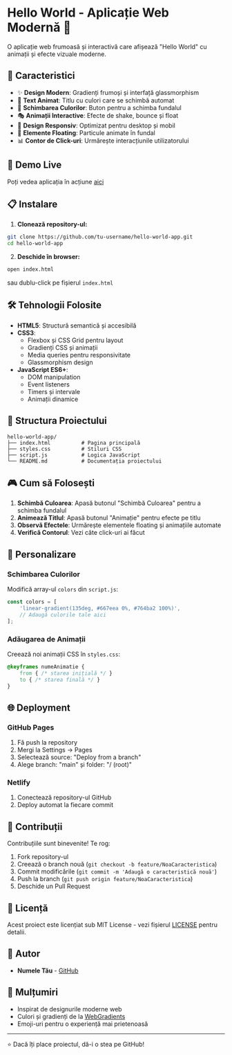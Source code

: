 # Hello World - Aplicație Web Modernă 🌟

O aplicație web frumoasă și interactivă care afișează "Hello World" cu animații și efecte vizuale moderne.

## 🎯 Caracteristici

- ✨ **Design Modern**: Gradienți frumoși și interfață glassmorphism
- 🎨 **Text Animat**: Titlu cu culori care se schimbă automat
- 🔄 **Schimbarea Culorilor**: Buton pentru a schimba fundalul
- 🎭 **Animații Interactive**: Efecte de shake, bounce și float
- 📱 **Design Responsiv**: Optimizat pentru desktop și mobil
- 🎈 **Elemente Floating**: Particule animate în fundal
- 📊 **Contor de Click-uri**: Urmărește interacțiunile utilizatorului

## 🚀 Demo Live

Poți vedea aplicația în acțiune [aici](https://tu-username.github.io/hello-world-app)

## 📋 Instalare

1. **Clonează repository-ul:**
```bash
git clone https://github.com/tu-username/hello-world-app.git
cd hello-world-app
```

2. **Deschide în browser:**
```bash
open index.html
```
sau dublu-click pe fișierul `index.html`

## 🛠️ Tehnologii Folosite

- **HTML5**: Structură semantică și accesibilă
- **CSS3**: 
  - Flexbox și CSS Grid pentru layout
  - Gradienți CSS și animații
  - Media queries pentru responsivitate
  - Glassmorphism design
- **JavaScript ES6+**: 
  - DOM manipulation
  - Event listeners
  - Timers și intervale
  - Animații dinamice

## 📁 Structura Proiectului

```
hello-world-app/
├── index.html          # Pagina principală
├── styles.css          # Stiluri CSS
├── script.js           # Logica JavaScript
└── README.md           # Documentația proiectului
```

## 🎮 Cum să Folosești

1. **Schimbă Culoarea**: Apasă butonul "Schimbă Culoarea" pentru a schimba fundalul
2. **Animează Titlul**: Apasă butonul "Animație" pentru efecte pe titlu
3. **Observă Efectele**: Urmărește elementele floating și animațiile automate
4. **Verifică Contorul**: Vezi câte click-uri ai făcut

## 🎨 Personalizare

### Schimbarea Culorilor
Modifică array-ul `colors` din `script.js`:
```javascript
const colors = [
    'linear-gradient(135deg, #667eea 0%, #764ba2 100%)',
    // Adaugă culorile tale aici
];
```

### Adăugarea de Animații
Creează noi animații CSS în `styles.css`:
```css
@keyframes numeAnimatie {
    from { /* starea inițială */ }
    to { /* starea finală */ }
}
```

## 🌐 Deployment

### GitHub Pages
1. Fă push la repository
2. Mergi la Settings → Pages
3. Selectează source: "Deploy from a branch"
4. Alege branch: "main" și folder: "/ (root)"

### Netlify
1. Conectează repository-ul GitHub
2. Deploy automat la fiecare commit

## 🤝 Contribuții

Contribuțiile sunt binevenite! Te rog:

1. Fork repository-ul
2. Creează o branch nouă (`git checkout -b feature/NoaCaracteristica`)
3. Commit modificările (`git commit -m 'Adaugă o caracteristică nouă'`)
4. Push la branch (`git push origin feature/NoaCaracteristica`)
5. Deschide un Pull Request

## 📝 Licență

Acest proiect este licențiat sub MIT License - vezi fișierul [LICENSE](LICENSE) pentru detalii.

## 👤 Autor

- **Numele Tău** - [GitHub](https://github.com/tu-username)

## 🙏 Mulțumiri

- Inspirat de designurile moderne web
- Culori și gradienți de la [WebGradients](https://webgradients.com/)
- Emoji-uri pentru o experiență mai prietenoasă

---

⭐ Dacă îți place proiectul, dă-i o stea pe GitHub! 